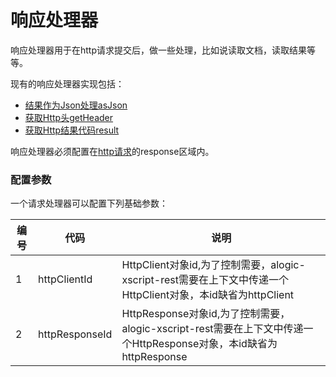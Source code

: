 响应处理器
========

响应处理器用于在http请求提交后，做一些处理，比如说读取文档，读取结果等等。

现有的响应处理器实现包括：

- [结果作为Json处理asJson](asJson.md)
- [获取Http头getHeader](getHeader.md)
- [获取Http结果代码result](result.md)

响应处理器必须配置在[http请求](restbase.md)的response区域内。

### 配置参数

一个请求处理器可以配置下列基础参数：

| 编号 | 代码 | 说明 |
| ---- | ---- | ---- |
| 1 | httpClientId | HttpClient对象id,为了控制需要，alogic-xscript-rest需要在上下文中传递一个HttpClient对象，本id缺省为httpClient |
| 2 | httpResponseId | HttpResponse对象id,为了控制需要，alogic-xscript-rest需要在上下文中传递一个HttpResponse对象，本id缺省为httpResponse |



